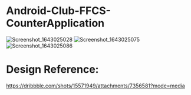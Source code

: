 # Android-Club-FFCS-CounterApplication
![Screenshot_1643025028](https://user-images.githubusercontent.com/86079702/150778947-82eaa2c9-8978-4643-99d8-6e6a9892bd14.png)
![Screenshot_1643025075](https://user-images.githubusercontent.com/86079702/150778965-47f8d4d6-7833-427d-9bd1-685cb7828bdd.png)
![Screenshot_1643025086](https://user-images.githubusercontent.com/86079702/150778982-ccf69b12-dc27-4b81-a711-f122024ba208.png)

# Design Reference:
https://dribbble.com/shots/15571949/attachments/7356581?mode=media

